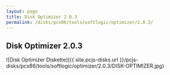 ```yaml
---
layout: page
title: Disk Optimizer 2.0.3
permalink: /disks/pcx86/tools/softlogic/optimizer/2.0.3/
---
```


Disk Optimizer 2.0.3
--------------------

![Disk Optimizer Diskette]({{ site.pcjs-disks.url }}/pcjs-disks/pcx86/tools/softlogic/optimizer/2.0.3/DISK-OPTIMIZER.jpg)
